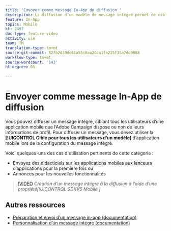 ```yaml
---
title: 'Envoyer comme message In-App de diffusion '
description: La diffusion d’un modèle de message intégré permet de cible à tous les utilisateurs de votre application mobile avec Adobe Campaign Standard (ACS).
feature: In-App
topics: Mobile
kt: 2497
doc-type: feature video
activity: use
team: TM
translation-type: tm+mt
source-git-commit: 82fb2d39dc61a55c0aa20ca1fa215f35a7dd9088
workflow-type: tm+mt
source-wordcount: '143'
ht-degree: 6%

---
```



# Envoyer comme message In-App de diffusion

Vous pouvez diffuser un message intégré, ciblant tous les utilisateurs d’une application mobile que l’Adobe Campaign dispose ou non de leurs informations de profil. Pour diffuser un message, vous devez utiliser la **[!UICONTROL Cible pour tous les utilisateurs d’un modèle]** d’application mobile lors de la configuration du message intégré.

Voici quelques-uns des cas d&#39;utilisation pertinents de cette catégorie :

* Envoyez des didacticiels sur les applications mobiles aux lanceurs d’applications pour la première fois ou
* Annonces pour les nouvelles fonctionnalités

>[!VIDEO](https://video.tv.adobe.com/v/26199?quality=12)
*Création d’un message intégré à la diffusion à l’aide d’une propriété[!UICONTROL SDKV5 Mobile ]*

## Autres ressources

* [Préparation et envoi d’un message in-app (documentation)](https://docs.adobe.com/content/help/en/campaign-standard/using/communication-channels/in-app-messaging/preparing-and-sending-an-in-app-message.html)
* [Personnalisation d’un message intégré (documentation)](https://docs.adobe.com/content/help/en/campaign-standard/using/communication-channels/in-app-messaging/customizing-an-in-app-message.html)
